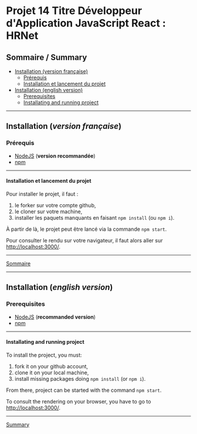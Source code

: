 # Projet 14 Titre Développeur d'Application JavaScript React : HRNet

## Sommaire / Summary

- [Installation (version française)](#installation-version-française)
    - [Prérequis](#prérequis)
    - [Installation et lancement du projet](#installation-et-lancement-du-projet)
- [Installation (english version)](#installation-english-version)
    - [Prerequisites](#prerequisites)
    - [Installating and running project](#installating-and-running-project)

---

## Installation (*version française*)

### Prérequis

* [NodeJS](https://nodejs.org/fr/) (**version recommandée**)
* [npm](https://www.npmjs.com/)

---

#### Installation et lancement du projet

Pour installer le projet, il faut :
1. le forker sur votre compte github,
2. le cloner sur votre machine,
3. installer les paquets manquants en faisant `npm install` (ou `npm i`).

À partir de là, le projet peut être lancé via la commande `npm start`.

Pour consulter le rendu sur votre navigateur, il faut alors aller sur [http://localhost:3000/](http://localhost:3000/).

---

[Sommaire](#sommaire--summary)

---
## Installation (*english version*)

### Prerequisites

* [NodeJS](https://nodejs.org/en/) (**recommanded version**)
* [npm](https://www.npmjs.com/)

---

#### Installating and running project

To install the project, you must:
1. fork it on your github account,
2. clone it on your local machine,
3. install missing packages doing `npm install` (or `npm i`).

From there, project can be started with the command `npm start`.

To consult the rendering on your browser, you have to go to [http://localhost:3000/](http://localhost:3000/).

---

[Summary](#sommaire--summary)
